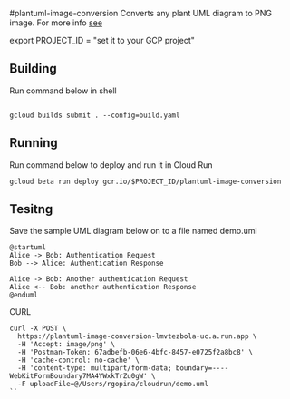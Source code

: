 #plantuml-image-conversion
Converts any plant UML diagram to PNG image. For more info [see](http://www.plantuml.com)

export PROJECT_ID = "set it to your GCP project"

## Building
Run command below in shell


```

gcloud builds submit . --config=build.yaml

```

## Running
Run command below to deploy and run it in Cloud Run

```
gcloud beta run deploy gcr.io/$PROJECT_ID/plantuml-image-conversion
```

## Tesitng
Save the sample UML diagram below on to a file named demo.uml

```
@startuml
Alice -> Bob: Authentication Request
Bob --> Alice: Authentication Response

Alice -> Bob: Another authentication Request
Alice <-- Bob: another authentication Response
@enduml

```

CURL

```
curl -X POST \
  https://plantuml-image-conversion-lmvtezbola-uc.a.run.app \
  -H 'Accept: image/png' \
  -H 'Postman-Token: 67adbefb-06e6-4bfc-8457-e0725f2a8bc8' \
  -H 'cache-control: no-cache' \
  -H 'content-type: multipart/form-data; boundary=----WebKitFormBoundary7MA4YWxkTrZu0gW' \
  -F uploadFile=@/Users/rgopina/cloudrun/demo.uml
``